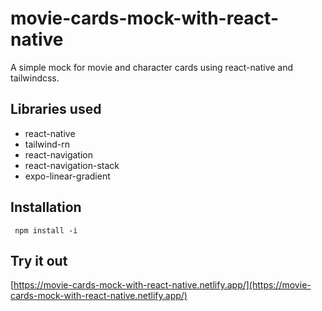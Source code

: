 # movie-cards-mock-with-react-native

A simple mock for movie and character cards using react-native and tailwindcss.

## Libraries used

- react-native
- tailwind-rn
- react-navigation
- react-navigation-stack
- expo-linear-gradient

## Installation

` npm install -i`

## Try it out

[https://movie-cards-mock-with-react-native.netlify.app/](https://movie-cards-mock-with-react-native.netlify.app/)
